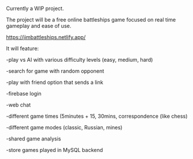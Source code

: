 Currently a WIP project.

The project will be a free online battleships game focused on real time gameplay and ease of use.

https://jimbattleships.netlify.app/ 

It will feature:

-play vs AI with various difficulty levels (easy, medium, hard)

-search for game with random opponent 

-play with friend option that sends a link

-firebase login

-web chat

-different game times (5minutes + 15, 30mins, correspondence (like chess)

-different game modes (classic, Russian, mines)

-shared game analysis

-store games played in MySQL backend
